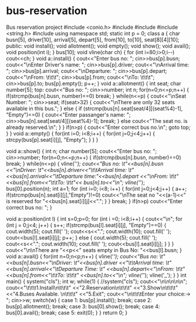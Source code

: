 # bus-reservation
Bus reservation project
#include <conio.h>
#include <cstdio>
#include <iostream>
#include <string.h>
#include <cstdlib>
using namespace std;
static int p = 0;
class a
{
  char busn[5], driver[10], arrival[5], depart[5], from[10], to[10], seat[8][4][10];
public:
 void install();
  void allotment();
  void empty();
  void show();
  void avail();
  void position(int i);
}
bus[10];
void vline(char ch)
{
  for (int i=80;i>0;i--)
  cout<<ch;
}
void a::install()
{
  cout<<"Enter bus no: ";
  cin>>bus[p].busn;
  cout<<"\nEnter Driver's name: ";
  cin>>bus[p].driver;
  cout<<"\nArrival time: ";
  cin>>bus[p].arrival;
  cout<<"\nDeparture: ";
  cin>>bus[p].depart;
  cout<<"\nFrom: \t\t\t";
  cin>>bus[p].from;
  cout<<"\nTo: \t\t\t";
  cin>>bus[p].to;
  bus[p].empty();
 p++;
}
void a::allotment()
{
  int seat;
  char number[5];
  top:
  cout<<"Bus no: ";
  cin>>number;
  int n;
  for(n=0;n<=p;n++)
  {
    if(strcmp(bus[n].busn, number)==0)
    break;
  }
  while(n<=p)
  {
    cout<<"\nSeat Number: ";
    cin>>seat;
    if(seat>32)
    {
      cout<<"\nThere are only 32 seats available in this bus.";
    }
    else
    {
    if (strcmp(bus[n].seat[seat/4][(seat%4)-1], "Empty")==0)
      {
        cout<<"Enter passanger's name: ";
        cin>>bus[n].seat[seat/4][(seat%4)-1];
        break;
      }
    else
      cout<<"The seat no. is already reserved.\n";
      }
      }
    if(n>p)
    {
      cout<<"Enter correct bus no.\n";
      goto top;
    }
  }
void a::empty()
{
  for(int i=0; i<8;i++)
  {
    for(int j=0;j<4;j++)
    {
      strcpy(bus[p].seat[i][j], "Empty");
    }
  }
}

void a::show()
{
  int n;
  char number[5];
  cout<<"Enter bus no: ";
  cin>>number;
  for(n=0;n<=p;n++)
  {
    if(strcmp(bus[n].busn, number)==0)
    break;
  }
while(n<=p)
{
  vline('*');
  cout<<"Bus no: \t"<<bus[n].busn
  <<"\nDriver: \t"<<bus[n].driver<<"\t\tArrival time: \t"
  <<bus[n].arrival<<"\tDeparture time:"<<bus[n].depart
  <<"\nFrom: \t\t"<<bus[n].from<<"\t\tTo: \t\t"<<
  bus[n].to<<"\n";
  vline('*');
  bus[0].position(n);
  int a=1;
  for (int i=0; i<8; i++)
  {
    for(int j=0;j<4;j++)
    {
      a++;
      if(strcmp(bus[n].seat[i][j],"Empty")!=0)
      cout<<"\nThe seat no "<<(a-1)<<" is reserved for "<<bus[n].seat[i][j]<<".";
    }
  }
  break;
  }
  if(n>p)
    cout<<"Enter correct bus no: ";
}

void a::position(int l)
{
  int s=0;p=0;
  for (int i =0; i<8;i++)
  {
    cout<<"\n";
    for (int j = 0;j<4; j++)
    {
      s++;
      if(strcmp(bus[l].seat[i][j], "Empty")==0)
        {
          cout.width(5);
          cout.fill(' ');
          cout<<s<<".";
          cout.width(10);
          cout.fill(' ');
          cout<<bus[l].seat[i][j];
          p++;
        }
        else
        {
        cout.width(5);
        cout.fill(' ');
        cout<<s<<".";
        cout.width(10);
        cout.fill(' ');
        cout<<bus[l].seat[i][j];
        }
      }
    }
  cout<<"\n\nThere are "<<p<<" seats empty in Bus No: "<<bus[l].busn;
  }
void a::avail()
{
  for(int n=0;n<p;n++)
  {
   vline('*');
    cout<<"Bus no: \t"<<bus[n].busn<<"\nDriver: \t"<<bus[n].driver
    <<"\t\tArrival time: \t"<<bus[n].arrival<<"\tDeparture Time: \t"
    <<bus[n].depart<<"\nFrom: \t\t"<<bus[n].from<<"\t\tTo: \t\t\t"
    <<bus[n].to<<"\n";
    vline('*');
    vline('_');
  }
}
int main()
{
system("cls");
int w;
while(1)
{
    //system("cls");
  cout<<"\n\n\n\n\n";
  cout<<"\t\t\t1.Install\n\t\t\t"
  <<"2.Reservation\n\t\t\t"
  <<"3.Show\n\t\t\t"
  <<"4.Buses Available. \n\t\t\t"
  <<"5.Exit";
  cout<<"\n\t\t\tEnter your choice:-> ";
  cin>>w;
  switch(w)
  {
    case 1:  bus[p].install();
      break;
    case 2:  bus[p].allotment();
      break;
    case 3:  bus[0].show();
      break;
    case 4:  bus[0].avail();
      break;
    case 5:  exit(0);
  }
}
return 0;
}

